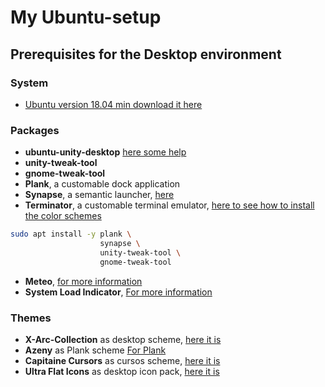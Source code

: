 # My Ubuntu-setup

## Prerequisites for the Desktop environment

### System
- [Ubuntu version 18.04 min download it here](https://ubuntu.com/download/desktop)
### Packages
- **ubuntu-unity-desktop**
[here some help](https://linuxconfig.org/ubuntu-20-04-unity-desktop)
- **unity-tweak-tool**
- **gnome-tweak-tool**
- **Plank**, a customable dock application
- **Synapse**, a  semantic launcher, [here](https://launchpad.net/synapse-project)
- **Terminator**, a customable terminal emulator, [here to see how to install the color schemes](https://github.com/EliverLara/terminator-themes)
```sh
sudo apt install -y plank \
                    synapse \
                    unity-tweak-tool \
                    gnome-tweak-tool
```
- **Meteo**, [for more information](https://gitlab.com/bitseater/meteo)
- **System Load Indicator**, [For more information](https://launchpad.net/~indicator-multiload/+archive/ubuntu/stable-daily)

### Themes
- **X-Arc-Collection** as desktop scheme, [here it is](https://www.gnome-look.org/p/1167049/)
- **Azeny** as Plank scheme [For Plank](https://www.gnome-look.org/p/1463576/)
- **Capitaine Cursors** as cursos scheme, [here it is](https://www.gnome-look.org/p/1148692/)
- **Ultra Flat Icons** as desktop icon pack, [here it is](https://www.gnome-look.org/p/1171748/)
